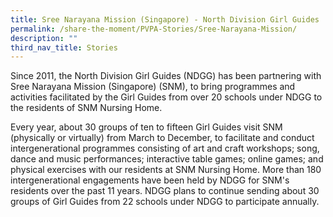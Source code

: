 ```yaml
---
title: Sree Narayana Mission (Singapore) - North Division Girl Guides
permalink: /share-the-moment/PVPA-Stories/Sree-Narayana-Mission/
description: ""
third_nav_title: Stories
---
```



Since 2011, the North Division Girl Guides (NDGG) has been partnering with Sree Narayana Mission (Singapore) (SNM), to bring programmes and activities facilitated by the Girl Guides from over 20 schools under NDGG to the residents of SNM Nursing Home.

Every year, about 30 groups of ten to fifteen Girl Guides visit SNM (physically or virtually) from March to December, to facilitate and conduct intergenerational programmes consisting of art and craft workshops; song, dance and music performances; interactive table games; online games; and physical exercises with our residents at SNM Nursing Home. More than 180 intergenerational engagements have been held by NDGG for SNM's residents over the past 11 years. NDGG plans to continue sending about 30 groups of Girl Guides from 22 schools under NDGG to participate annually.
